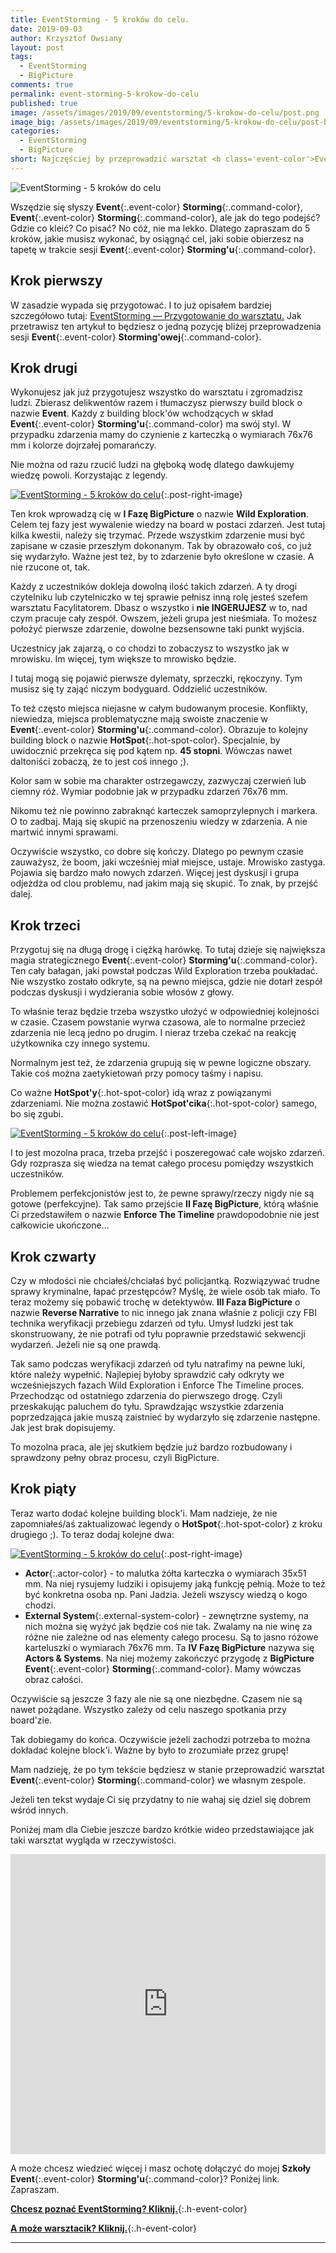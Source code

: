 ```yaml
---
title: EventStorming - 5 kroków do celu.
date: 2019-09-03
author: Krzysztof Owsiany
layout: post
tags:
  - EventStorming
  - BigPicture
comments: true
permalink: event-storming-5-krokow-do-celu
published: true
image: /assets/images/2019/09/eventstorming/5-krokow-do-celu/post.png
image_big: /assets/images/2019/09/eventstorming/5-krokow-do-celu/post-big.png
categories:
  - EventStorming
  - BigPicture
short: Najczęściej by przeprowadzić warsztat <b class='event-color'>Event</b><b class='command-color'>Storming'u</b> wystarczy jego częściowa wiedza. Mam tutaj dla ciebie 5 kroków do wyznaczenia i przeprowadzenia strategicznej części <b class='event-color'>Event</b><b class='command-color'>Storming'u</b> o nazwie <b>BigPicture</b>.
---
```

![EventStorming - 5 kroków do celu][post-big]

Wszędzie się słyszy **Event**{:.event-color} **Storming**{:.command-color}, **Event**{:.event-color} **Storming**{:.command-color}, ale jak do tego podejść? Gdzie co kleić? Co pisać?
No cóż, nie ma lekko. Dlatego zapraszam do 5 kroków, jakie musisz wykonać, by osiągnąć cel, jaki sobie obierzesz na tapetę w trakcie sesji **Event**{:.event-color} **Storming'u**{:.command-color}.

## Krok pierwszy
W zasadzie wypada się przygotować. I to już opisałem bardziej szczegółowo tutaj: [EventStorming — Przygotowanie do warsztatu.]
Jak przetrawisz ten artykuł to będziesz o jedną pozycję bliżej przeprowadzenia sesji **Event**{:.event-color} **Storming'owej**{:.command-color}.

## Krok drugi
Wykonujesz jak już przygotujesz wszystko do warsztatu i zgromadzisz ludzi. Zbierasz delikwentów razem i tłumaczysz pierwszy build block o nazwie **Event**. 
Każdy z building block'ów wchodzących w skład **Event**{:.event-color} **Storming'u**{:.command-color} ma swój styl. W przypadku zdarzenia mamy do czynienie z karteczką o wymiarach 76x76 mm i kolorze dojrzałej pomarańczy. 

Nie można od razu rzucić ludzi na głęboką wodę dlatego dawkujemy wiedzę powoli. Korzystając z legendy.

[![EventStorming - 5 kroków do celu][wild_exploration]][wild_exploration-big]{:.post-right-image}

Ten krok wprowadzą cię w **I Fazę BigPicture** o nazwie **Wild Exploration**. Celem tej fazy jest wywalenie wiedzy na board w postaci zdarzeń. 
Jest tutaj kilka kwestii, należy się trzymać. Przede wszystkim zdarzenie musi być zapisane w czasie przeszłym dokonanym. Tak by obrazowało coś, co już się wydarzyło. Ważne jest też, by to zdarzenie było określone w czasie. A nie rzucone ot, tak. 

Każdy z uczestników dokleja dowolną ilość takich zdarzeń. A ty drogi czytelniku lub czytelniczko w tej sprawie pełnisz inną rolę jesteś szefem warsztatu Facylitatorem. Dbasz o wszystko i **nie INGERUJESZ** w to, nad czym pracuje cały zespół.
Owszem, jeżeli grupa jest nieśmiała. To możesz położyć pierwsze zdarzenie, dowolne bezsensowne taki punkt wyjścia.

Uczestnicy jak zajarzą, o co chodzi to zobaczysz to wszystko jak w mrowisku. Im więcej, tym większe to mrowisko będzie.

I tutaj mogą się pojawić pierwsze dylematy, sprzeczki, rękoczyny. Tym musisz się ty zająć niczym bodyguard. Oddzielić uczestników.

To też często miejsca niejasne w całym budowanym procesie. Konflikty, niewiedza, miejsca problematyczne mają swoiste znaczenie w **Event**{:.event-color} **Storming'u**{:.command-color}. Obrazuje to kolejny building block o nazwie **HotSpot**{:.hot-spot-color}. Specjalnie, by uwidocznić przekręca się pod kątem np. **45 stopni**. Wówczas nawet daltoniści zobaczą, że to jest coś innego ;). 

Kolor sam w sobie ma charakter ostrzegawczy, zazwyczaj czerwień lub ciemny róż. Wymiar podobnie jak w przypadku zdarzeń 76x76 mm.

Nikomu też nie powinno zabraknąć karteczek samoprzylepnych i markera. O to zadbaj. Mają się skupić na przenoszeniu wiedzy w zdarzenia. A nie martwić innymi sprawami.

Oczywiście wszystko, co dobre się kończy. Dlatego po pewnym czasie zauważysz, że boom, jaki wcześniej miał miejsce, ustaje. Mrowisko zastyga. Pojawia się bardzo mało nowych zdarzeń. Więcej jest dyskusji i grupa odjeżdża od clou problemu, nad jakim mają się skupić. To znak, by przejść dalej.

## Krok trzeci
Przygotuj się na długą drogę i ciężką harówkę. To tutaj dzieje się największa magia strategicznego **Event**{:.event-color} **Storming'u**{:.command-color}. Ten cały bałagan, jaki powstał podczas Wild Exploration trzeba poukładać. Nie wszystko zostało odkryte, są na pewno miejsca, gdzie nie dotarł zespół podczas dyskusji i wydzierania sobie włosów z głowy.

To właśnie teraz będzie trzeba wszystko ułożyć w odpowiedniej kolejności w czasie. Czasem powstanie wyrwa czasowa, ale to normalne przecież zdarzenia nie lecą jedno po drugim. I nieraz trzeba czekać na reakcję użytkownika czy innego systemu.

Normalnym jest też, że zdarzenia grupują się w pewne logiczne obszary. Takie coś można zaetykietowań przy pomocy taśmy i napisu.

Co ważne **HotSpot'y**{:.hot-spot-color} idą wraz z powiązanymi zdarzeniami. Nie można zostawić **HotSpot'cika**{:.hot-spot-color} samego, bo się zgubi.

[![EventStorming - 5 kroków do celu][enforce_the_timeline]][enforce_the_timeline-big]{:.post-left-image}

I to jest mozolna praca, trzeba przejść i poszeregować całe wojsko zdarzeń.  Gdy rozprasza się wiedza na temat całego procesu pomiędzy wszystkich uczestników.

Problemem perfekcjonistów jest to, że pewne sprawy/rzeczy nigdy nie są gotowe (perfekcyjne). Tak samo przejście **II Fazę BigPicture**, którą właśnie Ci przedstawiłem o nazwie **Enforce The Timeline** prawdopodobnie nie jest całkowicie ukończone...

## Krok czwarty
Czy w młodości nie chciałeś/chciałaś być policjantką. Rozwiązywać trudne sprawy kryminalne, łapać przestępców?
Myślę, że wiele osób tak miało. To teraz możemy się pobawić trochę w detektywów. **III Faza BigPicture** o nazwie **Reverse Narrative** to nic innego jak znana właśnie z policji czy FBI technika weryfikacji przebiegu zdarzeń od tyłu. Umysł ludzki jest tak skonstruowany, że nie potrafi od tyłu poprawnie przedstawić sekwencji wydarzeń. Jeżeli nie są one prawdą. 

Tak samo podczas weryfikacji zdarzeń od tyłu natrafimy na pewne luki, które należy wypełnić. Najlepiej byłoby sprawdzić cały odkryty we wcześniejszych fazach Wild Exploration i Enforce The Timeline proces. Przechodząc od ostatniego zdarzenia do pierwszego drogę. Czyli przeskakując paluchem do tyłu. Sprawdzając wszystkie zdarzenia poprzedzająca jakie muszą zaistnieć by wydarzyło się zdarzenie następne. Jak jest brak dopisujemy.

To mozolna praca, ale jej skutkiem będzie już bardzo rozbudowany i sprawdzony pełny obraz procesu, czyli BigPicture.

## Krok piąty
Teraz warto dodać kolejne building block'i. Mam nadzieje, że nie zapomniałeś/aś zaktualizować legendy o **HotSpot**{:.hot-spot-color} z kroku drugiego ;). 
To teraz dodaj kolejne dwa:

[![EventStorming - 5 kroków do celu][actors_and_systems]][actors_and_systems-big]{:.post-right-image}

* **Actor**{:.actor-color} - to malutka żółta karteczka o wymiarach 35x51 mm. Na niej rysujemy ludziki i opisujemy jaką funkcję pełnią. Może to też być konkretna osoba np. Pani Jadzia. Jeżeli wszyscy wiedzą o kogo chodzi.
* **External System**{:.external-system-color} - zewnętrzne systemy, na nich można się wyżyć jak będzie coś nie tak. Zwalamy na nie winę za różne nie zależne od nas elementy całego procesu. Są to jasno różowe karteluszki o wymiarach 76x76 mm. Ta **IV Fazę BigPicture** nazywa się **Actors & Systems**. Na niej możemy zakończyć przygodę z **BigPicture** **Event**{:.event-color} **Storming**{:.command-color}. Mamy wówczas obraz całości.

Oczywiście są jeszcze 3 fazy ale nie są one niezbędne. Czasem nie są nawet pożądane. Wszystko zależy od celu naszego spotkania przy board'zie.

Tak dobiegamy do końca. Oczywiście jeżeli zachodzi potrzeba to można dokładać kolejne block'i. Ważne by było to zrozumiałe przez grupę!

Mam nadzieję, że po tym tekście będziesz w stanie przeprowadzić warsztat **Event**{:.event-color} **Storming**{:.command-color} we własnym zespole.

Jeżeli ten tekst wydaje Ci się przydatny to nie wahaj się dziel się dobrem wśród innych.

Poniżej mam dla Ciebie jeszcze bardzo krótkie wideo przedstawiające jak taki warsztat wygląda w rzeczywistości.

<div width="640" height="480" style="margin-left:auto; margin-right:auto;">
<embed width="100%" height="480" src="https://www.youtube.com/embed/WqToo1Pj76M"/>
</div >

A może chcesz wiedzieć więcej i masz ochotę dołączyć do mojej **Szkoły** **Event**{:.event-color} **Storming'u**{:.command-color}?
Poniżej link. Zapraszam.

**[Chcesz poznać EventStorming? Kliknij.]**{:.h-event-color}

**[A może warsztacik? Kliknij.]**{:.h-event-color}

---

[post]: /assets/images/2019/09/eventstorming/5-krokow-do-celu/post.png
[post-big]: /assets/images/2019/09/eventstorming/5-krokow-do-celu/post-big.png

[wild_exploration]: /assets/images/2019/09/eventstorming/5-krokow-do-celu/wild_exploration.jpg
[wild_exploration-big]: /assets/images/2019/09/eventstorming/5-krokow-do-celu/wild_exploration-big.jpg

[enforce_the_timeline]: /assets/images/2019/09/eventstorming/5-krokow-do-celu/enforce_the_timeline.jpg
[enforce_the_timeline-big]: /assets/images/2019/09/eventstorming/5-krokow-do-celu/enforce_the_timeline-big.jpg

[actors_and_systems]: /assets/images/2019/09/eventstorming/5-krokow-do-celu/actors_and_systems.jpg
[actors_and_systems-big]: /assets/images/2019/09/eventstorming/5-krokow-do-celu/actors_and_systems-big.jpg


[EventStorming — Przygotowanie do warsztatu.]: {{site.url}}/event-storming-przygotowanie-do-warsztatu?utm_source=mrdev&utm_medium=article&utm_campaign=szkolaeventstormingu&utm_content=5steps

[SzkolaEventStormingu.pl]: {{site.szkolaeventstormingu}}?utm_source=mrdev&utm_medium=article&utm_campaign=szkolaeventstormingu&utm_content=5steps

[A może warsztacik? Kliknij.]: site.url}}/szkolenia?utm_source=mrdev&utm_medium=article&utm_campaign=szkolaeventstormingu&utm_content=5steps

[Chcesz poznać EventStorming? Kliknij.]: {{site.szkolaeventstormingu}}?utm_source=mrdev&utm_medium=article&utm_campaign=szkolaeventstormingu&utm_content=5steps